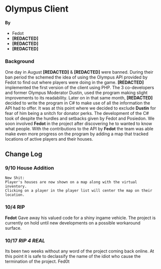 # Olympus **Client**
#### By
- Fedot
- **[REDACTED]**
- **[REDACTED]**
- **[REDACTED]**

### Background
One day in August **[REDACTED]** & **[REDACTED]** were banned. During their ban period the schemed the idea of using the Olympus API provided by Fedot to find out where players were doing in the game. **[REDACTED]** implemented the first version of the client using PHP.
The 3 co-developers and former Olympus Moderator Dustin, used the program making slight improvements to its readability. Later on in that same month, **[REDACTED]** decided to write the program in C# to make use of all the information the API had to offer. It was at this point where we decided to exclude **Dustin** for fear of him being a snitch for donator perks. The development of the C# took of despite the hurdles and setbacks given by Fedot and Posiedon. We soon involved **Fedot** in the project after discovering he to wanted to know what people. With the contributions to the API by **Fedot** the team was able make even more progress on the program by adding a map that tracked locations of active players and their houses.
 
 ## Change Log
 
 ### 9/10 **House Addition**
    New Shit:
    Player's houses are now shown on a map along with the virtual inventory.
    Clicking on a player in the player list will center the map on their location.

### 10/4 **RIP**
**Fedot** Gave away his valued code for a shiny ingame vehicle. The project is currently on hold until new developments on a possible workaround surface.

### 10/17 ***RIP 4 REAL***
Its been two weeks without any word of the project coming back online. At this point it is safe to declassify the name of the idiot who cause the termination of the project. Fed0t
